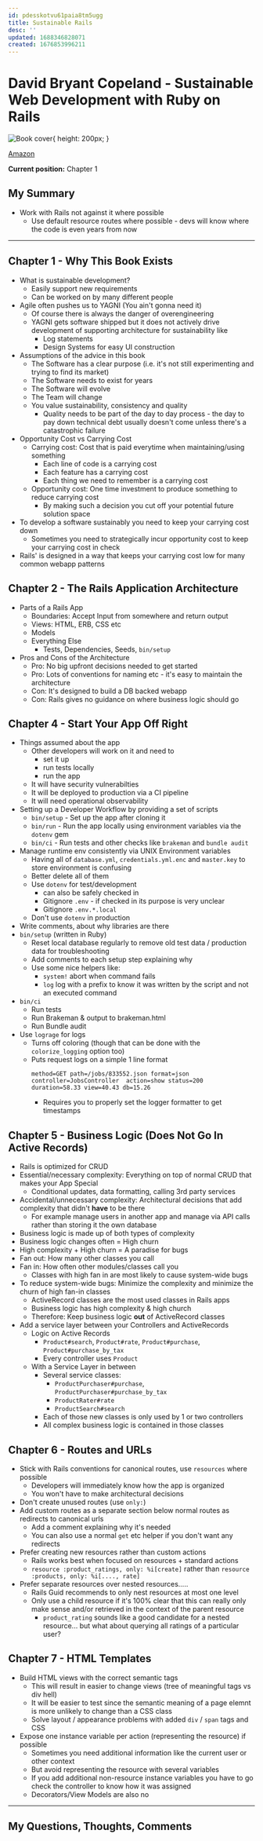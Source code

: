 ```yaml
---
id: pdesskotvu61paia8tm5ugg
title: Sustainable Rails
desc: ''
updated: 1688346828071
created: 1676853996211
---
```


# David Bryant Copeland - Sustainable Web Development with Ruby on Rails

![Book cover](link-to-amazon-picture){ height: 200px; }

[Amazon](link-to-amazon)

**Current position:** Chapter 1

## My Summary
- Work with Rails not against it where possible
  - Use default resource routes where possible - devs will know where the code is even years from now

---

## Chapter 1 - Why This Book Exists
- What is sustainable development?
  - Easily support new requirements
  - Can be worked on by many different people
- Agile often pushes us to YAGNI (You ain't gonna need it)
  - Of course there is always the danger of overengineering
  - YAGNI gets software shipped but it does not actively drive development of supporting architecture for sustainability
    like
    - Log statements
    - Design Systems for easy UI construction
- Assumptions of the advice in this book
  - The Software has a clear purpose (i.e. it's not still experimenting and trying to find its market)
  - The Software needs to exist for years
  - The Software will evolve
  - The Team will change
  - You value sustainability, consistency and quality
    - Quality needs to be part of the day to day process - the day to pay down technical debt usually doesn't come
      unless there's a catastrophic failure
- Opportunity Cost vs Carrying Cost
  - Carrying cost: Cost that is paid everytime when maintaining/using something
    - Each line of code is a carrying cost
    - Each feature has a carrying cost
    - Each thing we need to remember is a carrying cost
  - Opportunity cost: One time investment to produce something to reduce carrying cost
    - By making such a decision you cut off your potential future solution space
- To develop a software sustainably you need to keep your carrying cost down
  - Sometimes you need to strategically incur opportunity cost to keep your carrying cost in check
- Rails' is designed in a way that keeps your carrying cost low for many common webapp patterns

## Chapter 2 - The Rails Application Architecture
- Parts of a Rails App
  - Boundaries: Accept Input from somewhere and return output
  - Views: HTML, ERB, CSS etc
  - Models
  - Everything Else
    - Tests, Dependencies, Seeds, `bin/setup`
- Pros and Cons of the Architecture
  - Pro: No big upfront decisions needed to get started
  - Pro: Lots of conventions for naming etc - it's easy to maintain the architecture
  - Con: It's designed to build a DB backed webapp
  - Con: Rails gives no guidance on where business logic should go

## Chapter 4 - Start Your App Off Right
- Things assumed about the app
  - Other developers will work on it and need to
    - set it up
    - run tests locally
    - run the app
  - It will have security vulnerabilties
  - It will be deployed to production via a CI pipeline
  - It will need operational observability
- Setting up a Developer Workflow by providing a set of scripts
  - `bin/setup` - Set up the app after cloning it
  - `bin/run` - Run the app locally using environment variables via the `dotenv` gem
  - `bin/ci` - Run tests and other checks like `brakeman` and `bundle audit`
- Manage runtime env consistently via UNIX Environment variables
  - Having all of `database.yml`, `credentials.yml.enc` and `master.key` to store environment is confusing
  - Better delete all of them
  - Use `dotenv` for test/development
    - can also be safely checked in
    - Gitignore `.env` - if checked in its purpose is very unclear
    - Gitignore `.env.*.local`
  - Don't use `dotenv` in production
- Write comments, about why libraries are there
- `bin/setup` (written in Ruby)
  - Reset local database regularly to remove old test data / production data for troubleshooting
  - Add comments to each setup step explaining why
  - Use some nice helpers like:
    - `system!` abort when command fails
    - `log` log with a prefix to know it was written by the script and not an executed command
- `bin/ci`
  - Run tests
  - Run Brakeman & output to brakeman.html
  - Run Bundle audit
- Use `lograge` for logs
  - Turns off coloring (though that can be done with the `colorize_logging` option too)
  - Puts request logs on a simple 1 line format
    ```
    method=GET path=/jobs/833552.json format=json controller=JobsController  action=show status=200 duration=58.33 view=40.43 db=15.26
    ```
    - Requires you to properly set the logger formatter to get timestamps

## Chapter 5 - Business Logic (Does Not Go In Active Records)
- Rails is optimized for CRUD
- Essential/necessary complexity: Everything on top of normal CRUD that makes your App Special
  - Conditional updates, data formatting, calling 3rd party services
- Accidental/unnecessary complexity: Architectural decisions that add complexity that didn't **have** to be there
  - For example manage users in another app and manage via API calls rather than storing it the own database
- Business logic is made up of both types of complexity
- Business logic changes often = High churn
- High complexity + High churn = A paradise for bugs
- Fan out: How many other classes you call
- Fan in: How often other modules/classes call you
  - Classes with high fan in are most likely to cause system-wide bugs
- To reduce system-wide bugs: Minimize the complexity and minimize the churn of high fan-in classes
  - ActiveRecord classes are the most used classes in Rails apps
  - Business logic has high complexity & high church
  - Therefore: Keep business logic **out** of ActiveRecord classes
- Add a service layer between your Controllers and ActiveRecords
  - Logic on Active Records
    - `Product#search`, `Product#rate`, `Product#purchase`, `Product#purchase_by_tax`
    - Every controller uses `Product`
  - With a Service Layer in between
    - Several service classes:
      - `ProductPurchaser#purchase`, `ProductPurchaser#purchase_by_tax`
      - `ProductRater#rate`
      - `ProductSearch#search`
    - Each of those new classes is only used by 1 or two controllers
    - All complex business logic is contained in those classes

## Chapter 6 - Routes and URLs
- Stick with Rails conventions for canonical routes, use `resources` where possible
  - Developers will immediately know how the app is organized
  - You won't have to make architectural decisions
- Don't create unused routes (use `only:`)
- Add custom routes as a separate section below normal routes as redirects to canonical urls
  - Add a comment explaining why it's needed
  - You can also use a normal `get` etc helper if you don't want any redirects
- Prefer creating new resources rather than custom actions
  - Rails works best when focused on resources + standard actions
  - `resource :product_ratings, only: %i[create]` rather than `resource :products, only: %i[...., rate]`
- Prefer separate resources over nested resources.....
  - Rails Guid recommends to only nest resources at most one level
  - Only use a child resource if it's 100% clear that this can really only make sense and/or retrieved in the context
    of the parent resource
    - `product_rating` sounds like a good candidate for a nested resource... but what about querying all ratings of a
      particular user?

## Chapter 7 - HTML Templates
- Build HTML views with the correct semantic tags
  - This will result in easier to change views (tree of meaningful tags vs div hell)
  - It will be easier to test since the semantic meaning of a page elemnt is more unlikely to change than a CSS class
  - Solve layout / appearance problems with added `div` / `span` tags and CSS
- Expose one instance variable per action (representing the resource) if possible
  - Sometimes you need additional information like the current user or other context
  - But avoid representing the resource with several variables
  - If you add additional non-resource instance variables you have to go check the controller to know how it was
    assigned
  - Decorators/View Models are also no
---


## My Questions, Thoughts, Comments
